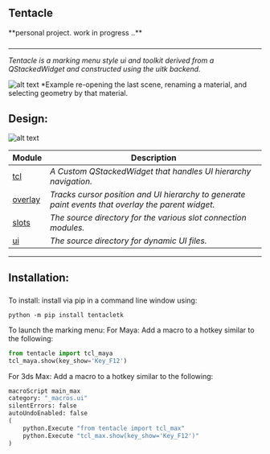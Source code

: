 ## Tentacle

\*\*personal project. work in progress ..\*\*


##### 
---
<!-- short_description_start -->
*Tentacle is a marking menu style ui and toolkit derived from a QStackedWidget and constructed using the uitk backend.*
<!-- short_description_end -->

![alt text](https://raw.githubusercontent.com/m3trik/tentacle/master/docs/toolkit_demo.gif) \*Example re-opening the last scene, renaming a material, and selecting geometry by that material.

##


## Design:

![alt text](https://raw.githubusercontent.com/m3trik/tentacle/master/docs/dependancy_graph.jpg)


Module | Description
------- | -------
[tcl](https://github.com/m3trik/tentacle/blob/main/tentacle/tcl.py) | *A Custom QStackedWidget that handles UI hierarchy navigation.*
[overlay](https://github.com/m3trik/tentacle/blob/main/tentacle/overlay.py) | *Tracks cursor position and UI hierarchy to generate paint events that overlay the parent widget.*
[slots](https://github.com/m3trik/tentacle/blob/main/tentacle/slots) | *The source directory for the various slot connection modules.*
[ui](https://github.com/m3trik/tentacle/blob/main/tentacle/slots) | *The source directory for dynamic UI files.*

---

## Installation:

#####

To install:
install via pip in a command line window using:
```
python -m pip install tentacletk
```

To launch the marking menu:
For Maya:
Add a macro to a hotkey similar to the following:
```python
from tentacle import tcl_maya
tcl_maya.show(key_show='Key_F12')
```

For 3ds Max:
Add a macro to a hotkey similar to the following:
```python
macroScript main_max
category: "_macros.ui"
silentErrors: false
autoUndoEnabled: false
(
	python.Execute "from tentacle import tcl_max"
	python.Execute "tcl_max.show(key_show='Key_F12')"
)
```